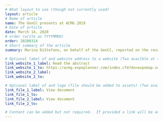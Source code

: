 ```yaml
---
# What layout to use (though not currently used)
layout: article
# Name of article
name: The GenCC presents at ACMG 2019
# Date of article
date: March 14, 2020
# order (write as YYYYMMDD)
order: 20200314
# Short summary of the article
summary: Marina DiStefano, on behalf of the GenCC, reported on the results of the Delphi survey at the 2019 ACMG Annual Clinical Genetics Meeting in Seattle, Washington on April 3, 2019 during the Laboratory Genetics and Genomics platform session.

# Optional label of and website address to a website (Two availble at the moment)
link_website_1_label: Read the abstract
link_website_1_to: https://acmg.expoplanner.com/index.cfm?do=expomap.sess&event_id=13&session_id=9464
link_website_2_label:
link_website_2_to:

# Optional label of and logo (file should be added to assets) (Two availble at the moment).
link_file_1_label: View document
link_file_1_to:
link_file_2_label: View document
link_file_2_to:

# Content can be added but not required.  If provided a link will be available to the details
---
```

